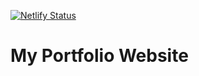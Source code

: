 [![Netlify Status](https://api.netlify.com/api/v1/badges/03f4fbbc-effb-4451-bae8-edccb91ca8bb/deploy-status)](https://app.netlify.com/sites/harperatlas/deploys)

# My Portfolio Website
